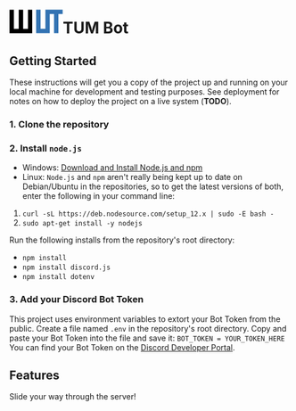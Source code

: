# ![TUMBot Logo](tumbot.png)TUM Bot

## Getting Started

These instructions will get you a copy of the project up and running on your local machine for development and testing purposes. See deployment for notes on how to deploy the project on a live system (**TODO**).

### 1. Clone the repository

### 2. Install `node.js`

* Windows: [Download and Install Node.js and npm](https://www.npmjs.com/get-npm "Download Node.js and npm")
* Linux:
`Node.js` and `npm` aren't really being kept up to date on Debian/Ubuntu in the repositories, so to get the latest versions of both, enter the following in your command line:
 1. `curl -sL https://deb.nodesource.com/setup_12.x | sudo -E bash -`
 2. `sudo apt-get install -y nodejs`

Run the following installs from the repository's root directory:
* `npm install`
* `npm install discord.js`
* `npm install dotenv`

### 3. Add your Discord Bot Token

This project uses environment variables to extort your Bot Token from the public.
Create a file named `.env` in the repository's root directory. Copy and paste your Bot Token into the file and save it: 
`BOT_TOKEN = YOUR_TOKEN_HERE`
You can find your Bot Token on the [Discord Developer Portal](https://discord.com/developers/ "Discord Developer Portal").

## Features

Slide your way through the server!